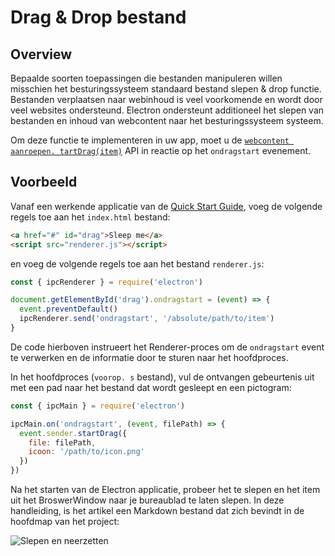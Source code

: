 # Drag & Drop bestand

## Overview

Bepaalde soorten toepassingen die bestanden manipuleren willen misschien het besturingssysteem standaard bestand slepen & drop functie. Bestanden verplaatsen naar webinhoud is veel voorkomende en wordt door veel websites ondersteund. Electron ondersteunt additioneel het slepen van bestanden en inhoud van webcontent naar het besturingssysteem systeem.

Om deze functie te implementeren in uw app, moet u de [`webcontent aanroepen. tartDrag(item)`](../api/web-contents.md#contentsstartdragitem) API in reactie op het `ondragstart` evenement.

## Voorbeeld

Vanaf een werkende applicatie van de [Quick Start Guide](quick-start.md), voeg de volgende regels toe aan het `index.html` bestand:

```html
<a href="#" id="drag">Sleep me</a>
<script src="renderer.js"></script>
```

en voeg de volgende regels toe aan het bestand `renderer.js`:

```js
const { ipcRenderer } = require('electron')

document.getElementById('drag').ondragstart = (event) => {
  event.preventDefault()
  ipcRenderer.send('ondragstart', '/absolute/path/to/item')
}
```

De code hierboven instrueert het Renderer-proces om de `ondragstart` event te verwerken en de informatie door te sturen naar het hoofdproces.

In het hoofdproces (`voorop. s` bestand), vul de ontvangen gebeurtenis uit met een pad naar het bestand dat wordt gesleept en een pictogram:

```javascript
const { ipcMain } = require('electron')

ipcMain.on('ondragstart', (event, filePath) => {
  event.sender.startDrag({
    file: filePath,
    icoon: '/path/to/icon.png'
  })
})
```

Na het starten van de Electron applicatie, probeer het te slepen en het item uit het BroswerWindow naar je bureaublad te laten slepen. In deze handleiding, is het artikel een Markdown bestand dat zich bevindt in de hoofdmap van het project:

![Slepen en neerzetten](../images/drag-and-drop.gif)
